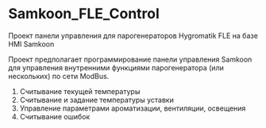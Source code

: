 # Samkoon_FLE_Control
Проект панели управления для парогенераторов Hygromatik FLE на базе HMI Samkoon

Проект предполагает программирование панели управления Samkoon для управления внутренними функциями парогенератора (или нескольких) по сети ModBus.
1. Считывание текущей температуры
2. Считывание и задание температуры уставки
3. Управление параметрами ароматизации, вентиляции, освещения
4. Считывание ошибок

